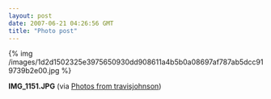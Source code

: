 ```yaml
---
layout: post
date: 2007-06-21 04:26:56 GMT
title: "Photo post"
---
```

{% img /images/1d2d1502325e3975650930dd908611a4b5b0a08697af787ab5dcc919739b2e00.jpg %}

<b>IMG_1151.JPG</b> (via <a href="http://www.flickr.com/photos/travisjohnson/578666329/">Photos from travisjohnson</a>)